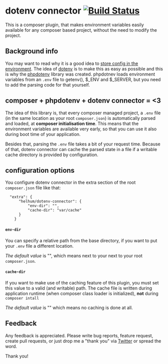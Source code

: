 # dotenv connector [![Build Status](https://travis-ci.org/helhum/dotenv-connector.svg?branch=master)](https://travis-ci.org/helhum/dotenv-connector)

This is a composer plugin, that makes environment
variables easily available for any composer based project,
without the need to modify the project.

## Background info
You may want to read why it is a good idea to [store config in the environment](http://12factor.net/config).
The idea of [dotenv](http://opensoul.org/2012/07/24/dotenv/) is to make this as easy as possible and this is why
the [phpdotenv](https://github.com/vlucas/phpdotenv) library was created.
phpdotnev loads environment variables from an `.env` file to getenv(), $_ENV and $_SERVER, but you need to
add the parsing code for that yourself.

## composer + phpdotenv + dotenv connector = <3
The idea of this library is, that every composer managed project, a `.env` file (in the same location as your root `composer.json`)
is automatically parsed and loaded, at **composer initialisation time**. This means that the environment variables
are available very early, so that you can use it also during boot time of your application.

Besides that, parsing the `.env` file takes a bit of your request time. Because of that, dotenv connector
can cache the parsed state in a file if a writable cache directory is provided by configuration.

## configuration options

You configure dotenv connector in the extra section of the root `composer.json` file like that:

```
  "extra": {
      "helhum/dotenv-connector": {
          "env-dir": "",
          "cache-dir": "var/cache"
      }
    }
```

#### `env-dir`
You can specify a relative path from the base directory, if you want to put your `.env` file a different location.

*The default value* is "", which means next to your next to your root `composer.json`.


#### `cache-dir`
If you want to make use of the caching feature of this plugin, you must set this value to a valid (and writable) path.
The cache file is written during application runtime (when composer class loader is initialized), **not** during `composer intall`

*The default value* is "" which means no caching is done at all.

## Feedback

Any feedback is appreciated. Please write bug reports, feature request, create pull requests, or just drop me a "thank you" via [Twitter](https://twitter.com/helhum) or spread the word.

Thank you!
